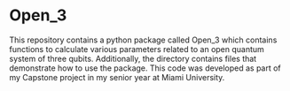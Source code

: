 # Open_3
This repository contains a python package called Open_3 which contains functions to calculate various parameters related to an open quantum system of three qubits. Additionally, the directory contains files that demonstrate how to use the package. This code was developed as part of my Capstone project in my senior year at Miami University.

